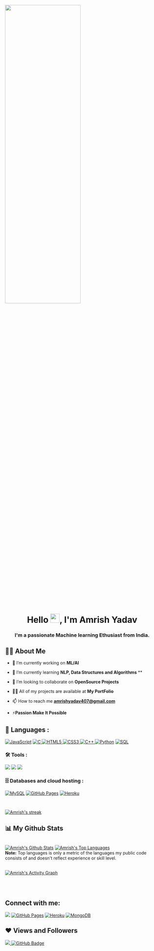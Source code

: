 <a href="#"><img width="70%" height="50%" align="center" src="https://media.giphy.com/media/836HiJc7pgzy8iNXCn/giphy.gif"/></a>
<!-- https://media.giphy.com/media/836HiJc7pgzy8iNXCn/giphy.gif
https://i.imgur.com/iXuL1HG.png" height="175px -->

<h1 align="center">Hello <img src="https://raw.githubusercontent.com/MartinHeinz/MartinHeinz/master/wave.gif" width="30px">, I'm Amrish Yadav</h1>
<h3 align="center">I'm a passionate Machine learning Ethusiast from India.</h3>


## 🙋‍♂️ About Me

- 🔭 I’m currently working on **ML/AI**

- 🌱 I’m currently learning **NLP, Data Structures and Algorithms** **

- 👯 I’m looking to collaborate on **OpenSource Projects**

- 👨‍💻 All of my projects are available at **My PortFolio**
- 📫 How to reach me **amrishyadav407@gmail.com**

- ⚡**Passion Make It Possible**

## 🚀 Languages :

<p align="left"> 
   <a href="https://github.com/search?q=user%3ADenverCoder1+language%3Ajavascript"><img alt="JavaScript" src="https://img.shields.io/badge/JavaScript-F7DF1E.svg?logo=javascript&logoColor=black&style=for-the-badge"></a>
   <a href="https://github.com/search?q=user%3ADenverCoder1+language%3AC">
      <img alt="C" src="https://img.shields.io/badge/c-%2300599C.svg?style=for-the-badge&logo=c&logoColor=white">
   </a>
   <a href="https://github.com/search?q=user%3ADenverCoder1+language%3AHTML5">
      <img alt="HTML5" src="https://img.shields.io/badge/html5-%23E34F26.svg?style=for-the-badge&logo=html5&logoColor=white">
   </a>
   <a href="https://github.com/search?q=user%3ADenverCoder1+language%3ACSS3">
      <img alt="CSS3" src="https://img.shields.io/badge/css3-%231572B6.svg?style=for-the-badge&logo=css3&logoColor=white">
   </a>
   <a href="https://github.com/search?q=user%3ADenverCoder1+language%3AC++">
      <img alt="C++" src="https://img.shields.io/badge/c++-%2300599C.svg?style=for-the-badge&logo=c++&logoColor=white">
   </a>
  <a href="https://github.com/search?q=user%3ADenverCoder1+language%3Apython"><img alt="Python" src="https://img.shields.io/badge/Python-14354C.svg?logo=python&logoColor=white&style=for-the-badge"></a>
<!--    <a href="https://github.com/search?q=user%3ADenverCoder1+language%3Acpp"><img alt="C++" src="https://custom-icon-badges.herokuapp.com/badge/C++-9C033A.svg?logo=cpp2&logoColor=white&style=for-the-badge"></a>   -->
  <a href="https://github.com/search?q=user%3ADenverCoder1+language%3Asql"><img alt="SQL" src="https://custom-icon-badges.herokuapp.com/badge/SQL-025E8C.svg?logo=database&logoColor=white&style=for-the-badge"></a>
</p>




### 🛠️ Tools :

<p>
<a href="#"><img src="https://img.shields.io/badge/git-%23F05033.svg?style=for-the-badge&logo=git&logoColor=white"></a>
<a href="#"><img src="https://img.shields.io/badge/github-%23121011.svg?style=for-the-badge&logo=github&logoColor=white"></a>
<a href="#"><img src="https://img.shields.io/badge/Visual%20Studio%20Code-0078d7.svg?style=for-the-badge&logo=visual-studio-code&logoColor=white"></a>
  </p>



### 🗄️ Databases and cloud hosting :

<p>
 
   <a href="#"><img alt="MySQL" src="https://img.shields.io/badge/mysql-%2300f.svg?style=for-the-badge&logo=mysql&logoColor=white"></a>
    <a href="#"><img alt="GitHub Pages" src="https://img.shields.io/badge/GitHub%20Pages-327FC7.svg?logo=github&logoColor=white&style=for-the-badge"></a>
    <a href="#"><img alt="Heroku" src="https://img.shields.io/badge/Heroku-430098.svg?logo=heroku&logoColor=white&style=for-the-badge"></a>
</p>


<br/>
<!--  <img width=50% hieght=40% align="right" alt="GIF" src="https://media.giphy.com/media/836HiJc7pgzy8iNXCn/giphy.gif" /> -->
<p align="left">
    <a href="https://github.com/amrish407/github-readme-streak-stats">
        <img title="🔥 Get streak stats for your profile at git.io/streak-stats" alt="Amrish's streak" src="https://github-readme-streak-stats.herokuapp.com/?user=amrish407&theme=black-ice&hide_border=true&stroke=0000&background=060A0CD0"/>
    </a>
</p>

## 📊 My Github Stats

  <br/>
    <a href="https://github.com/amrish407/github-readme-stats"><img alt="Amrish's Github Stats" src="https://github-readme-stats.vercel.app/api?username=amrish407&show_icons=true&count_private=true&theme=react&hide_border=true&bg_color=0D1117" /></a>
  <a href="https://github.com/amrish407/github-readme-stats"><img alt="Amrish's Top Languages" src="https://github-readme-stats.vercel.app/api/top-langs/?username=amrish407&langs_count=8&count_private=true&layout=compact&theme=react&hide_border=true&bg_color=0D1117" /></a>
  <br/>
  <b>Note:</b> Top languages is only a metric of the languages my public code consists of and doesn't reflect experience or skill level.


<br/>
<br/>

<a href="https://github.com/amrish407/github-readme-activity-graph"><img alt="Amrish's Activity Graph" src="https://activity-graph.herokuapp.com/graph?username=amrish407&bg_color=0D1117&color=5BCDEC&line=5BCDEC&point=FFFFFF&hide_border=true" /></a>

<br/>
<br/>

## Connect with me:
<p align="left">
<a href = "https://www.instagram.com/__amrish_/"><img src="https://img.shields.io/badge/Instagram-E4405F?style=for-the-badge&logo=instagram&logoColor=white"/></a>
<a href="mailto:amrishyadav407@gmail.com"><img alt="GitHub Pages" src="https://img.shields.io/badge/Gmail-D14836?style=for-the-badge&logo=gmail&logoColor=white"></a>
   <a href="https://www.linkedin.com/in/amrish407/"><img alt="Heroku" src="https://img.shields.io/badge/linkedin-%230077B5.svg?style=for-the-badge&logo=linkedin&logoColor=white"></a>
   <a href="https://twitter.com/Amrish0502/"><img alt="MongoDB" src ="https://img.shields.io/badge/twitter-%231DA1F2.svg?style=for-the-badge&logo=Twitter&logoColor=white"></a>




## ❤ Views and Followers
<a href="https://github.com/Meghna-DAS/github-profile-views-counter">
    <img src="https://komarev.com/ghpvc/?username=amrish407">
</a>
<a href="https://github.com/SubhamRaoniar28?tab=followers"><img src="https://img.shields.io/github/followers/amrish407?label=Followers&style=social" alt="GitHub Badge"></a>
